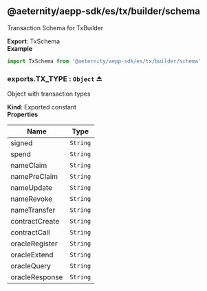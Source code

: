 <a id="module_@aeternity/aepp-sdk/es/tx/builder/schema"></a>

## @aeternity/aepp-sdk/es/tx/builder/schema
Transaction Schema for TxBuilder

**Export**: TxSchema  
**Example**  
```js
import TxSchema from '@aeternity/aepp-sdk/es/tx/builder/schema'
```
<a id="exp_module_@aeternity/aepp-sdk/es/tx/builder/schema--exports.TX_TYPE"></a>

### exports.TX\_TYPE : `Object` ⏏
Object with transaction types

**Kind**: Exported constant  
**Properties**

| Name | Type |
| --- | --- |
| signed | `String` | 
| spend | `String` | 
| nameClaim | `String` | 
| namePreClaim | `String` | 
| nameUpdate | `String` | 
| nameRevoke | `String` | 
| nameTransfer | `String` | 
| contractCreate | `String` | 
| contractCall | `String` | 
| oracleRegister | `String` | 
| oracleExtend | `String` | 
| oracleQuery | `String` | 
| oracleResponse | `String` | 

